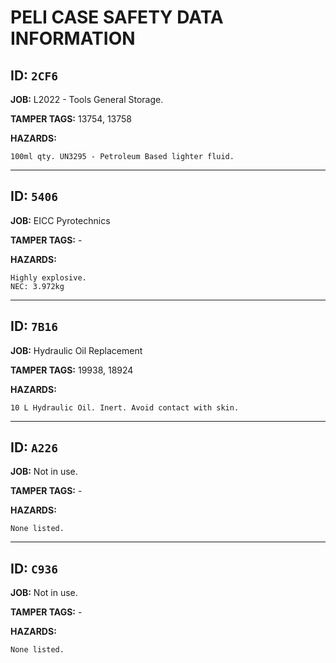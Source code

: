 # PELI CASE SAFETY DATA INFORMATION

## ID: `2CF6`
__JOB:__ L2022 - Tools General Storage.

__TAMPER TAGS:__ 13754, 13758

__HAZARDS:__
```
100ml qty. UN3295 - Petroleum Based lighter fluid.
```

***

## ID: `5406`
__JOB:__ EICC Pyrotechnics

__TAMPER TAGS:__ -

__HAZARDS:__
```
Highly explosive.
NEC: 3.972kg
```

***

## ID: `7B16`
__JOB:__ Hydraulic Oil Replacement

__TAMPER TAGS:__ 19938, 18924

__HAZARDS:__
```
10 L Hydraulic Oil. Inert. Avoid contact with skin.
```

***

## ID: `A226`
__JOB:__ Not in use.

__TAMPER TAGS:__ -

__HAZARDS:__
```
None listed.
```

***

## ID: `C936`
__JOB:__ Not in use.

__TAMPER TAGS:__ -

__HAZARDS:__
```
None listed.
```

